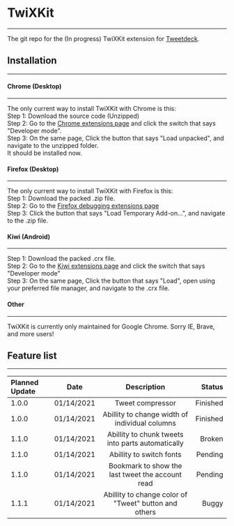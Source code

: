 # TwiXKit
---
The git repo for the (In progress) TwiXKit extension for [Tweetdeck](https://tweetdeck.twitter.com/).

## Installation
---

#### Chrome (Desktop)
---
The only current way to install TwiXKit with Chrome is this:<br/>
Step 1: Download the source code (Unzipped)<br/>
Step 2: Go to the [Chrome extensions page](chrome://extensions/) and click the switch that says "Developer mode".<br/>
Step 3: On the same page, Click the button that says "Load unpacked", and navigate to the unzipped folder.<br/>
It should be installed now.


#### Firefox (Desktop)
---
The only current way to install TwiXKit with Firefox is this:<br/>
Step 1: Download the packed .zip file.<br/>
Step 2: Go to the [Firefox debugging extensions page](about:debugging#/runtime/this-firefox)<br/>
Step 3: Click the button that says "Load Temporary Add-on...", and navigate to the .zip file.

#### Kiwi (Android)
---
Step 1: Download the packed .crx file.<br/>
Step 2: Go to the [Kiwi extensions page](kiwi://extensions) and click the switch that says "Developer mode"<br/>
Step 3: On the same page, Click the button that says "Load", open using your preferred file manager, and navigate to the .crx file.

#### Other
---
TwiXKit is currently only maintained for Google Chrome.
Sorry IE, Brave, and more users!

## Feature list
---
| Planned Update | Date       | Description                                           | Status   |
| :------------- | :--------: | :---------------------------------------------------: | -------: |
| 1.0.0          | 01/14/2021 | Tweet compressor                                      | Finished |
| 1.0.0          | 01/14/2021 | Abillity to change width of individual columns        | Finished |
| 1.1.0          | 01/14/2021 | Abillity to chunk tweets into parts automatically     | Broken   |
| 1.1.0          | 01/14/2021 | Abillity to switch fonts                              | Pending  |
| 1.1.0          | 01/14/2021 | Bookmark to show the last tweet the account read      | Pending  |
| 1.1.1          | 01/14/2021 | Abillity to change color of "Tweet" button and others | Buggy    |
